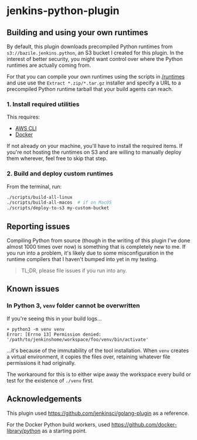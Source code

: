 # jenkins-python-plugin


## Building and using your own runtimes

By default, this plugin downloads precompiled Python runtimes from
`s3://bazile.jenkins.python`, an S3 bucket I created for this plugin.  In the
interest of better security, you might want control over where the Python
runtimes are actually coming from.

For that you can compile your own runtimes using the scripts in
[/runtimes](/runtimes) and use use the `Extract *.zip/*.tar.gz` installer and
specify a URL to a precompiled Python runtime tarball that your build agents
can reach.

### 1. Install required utilities

This requires:

- [AWS CLI](https://aws.amazon.com/cli/)
- [Docker](https://www.docker.com)

If not already on your machine, you'll have to install the required items.  If
you're not hosting the runtimes on S3 and are willing to manually deploy them
wherever, feel free to skip that step.

### 2. Build and deploy custom runtimes

From the terminal, run:

```bash
./scripts/build-all-linux
./scripts/build-all-macos  # if on MacOS
./scripts/deploy-to-s3 my-custom-bucket
```



## Reporting issues

Compiling Python from source (though in the writing of this plugin I've done
almost 1000 times over now) is something that is completely new to me.  If you
run into a problem, it's likely due to some misconfiguration in the runtime
compilers that I haven't bumped into yet in my testing.

> TL;DR, please file issues if you run into any.



## Known issues

### In Python 3, `venv` folder cannot be overwritten

If you're seeing this in your build logs...

```
+ python3 -m venv venv
Error: [Errno 13] Permission denied: '/path/to/jenkinshome/workspace/foo/venv/bin/activate'
```

...it's because of the immutability of the tool installation.  When `venv`
creates a virtual environment, it copies the files over, retaining whatever file
permissions it had originally.

The workaround for this is to either wipe away the workspace every build or test
for the existence of `./venv` first.



## Acknowledgements

This plugin used https://github.com/jenkinsci/golang-plugin as a reference.

For the Docker Python build workers, used https://github.com/docker-library/python as a starting point.

